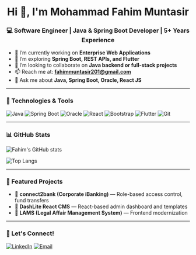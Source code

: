 <h1 align="center">Hi 👋, I'm Mohammad Fahim Muntasir</h1>
<h3 align="center">💻 Software Engineer | Java & Spring Boot Developer | 5+ Years Experience</h3>

- 🔭 I’m currently working on **Enterprise Web Applications**
- 🌱 I’m exploring **Spring Boot, REST APIs, and Flutter**
- 👯 I’m looking to collaborate on **Java backend or full-stack projects**
- 📫 Reach me at: **fahimmuntasir201@gmail.com**
- 💬 Ask me about **Java, Spring Boot, Oracle, React JS**

---

### 🧰 Technologies & Tools
![Java](https://img.shields.io/badge/Java-%23ED8B00.svg?style=flat&logo=openjdk&logoColor=white)
![Spring Boot](https://img.shields.io/badge/Spring_Boot-6DB33F?style=flat&logo=spring-boot&logoColor=white)
![Oracle](https://img.shields.io/badge/Oracle-F80000?style=flat&logo=oracle&logoColor=white)
![React](https://img.shields.io/badge/React-20232A?style=flat&logo=react&logoColor=61DAFB)
![Bootstrap](https://img.shields.io/badge/Bootstrap-563D7C?style=flat&logo=bootstrap&logoColor=white)
![Flutter](https://img.shields.io/badge/Flutter-02569B?style=flat&logo=flutter&logoColor=white)
![Git](https://img.shields.io/badge/Git-F05032?style=flat&logo=git&logoColor=white)

---

### 📊 GitHub Stats
![Fahim's GitHub stats](https://github-readme-stats.vercel.app/api?username=fahim25&show_icons=true&theme=tokyonight)

![Top Langs](https://github-readme-stats.vercel.app/api/top-langs/?username=fahim25&layout=compact&theme=tokyonight)

---

### 📂 Featured Projects
- 🔹 **connect2bank (Corporate iBanking)** — Role-based access control, fund transfers  
- 🔹 **DashLite React CMS** — React-based admin dashboard and templates  
- 🔹 **LAMS (Legal Affair Management System)** — Frontend modernization

---

### 🔗 Let's Connect!
[![LinkedIn](https://img.shields.io/badge/LinkedIn-blue?style=flat&logo=linkedin&logoColor=white)](https://www.linkedin.com/in/your-link/)
[![Email](https://img.shields.io/badge/Email-me-red?style=flat&logo=gmail&logoColor=white)](mailto:fahimmuntasir201@gmail.com)

